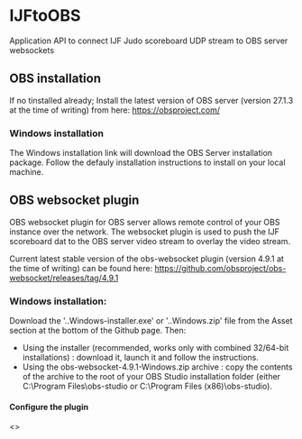 # IJFtoOBS
Application API to connect IJF Judo scoreboard UDP stream to OBS server websockets

## OBS installation
If no tinstalled already; Install the latest version of OBS server (version 27.1.3 at the time of writing) from here: https://obsproject.com/
### Windows installation
The Windows installation link will download the OBS Server installation package. Follow the defauly installation instructions to install on your local machine.

## OBS websocket plugin
OBS websocket plugin for OBS server allows remote control of your OBS instance over the network. 
The websocket plugin is used to push the IJF scoreboard dat to the OBS server video stream to overlay the video stream.

Current latest stable version of the obs-websocket plugin (version 4.9.1 at the time of writing) can be found here: https://github.com/obsproject/obs-websocket/releases/tag/4.9.1
### Windows installation:
Download the '..Windows-installer.exe' or '..Windows.zip' file from the Asset section at the bottom of the Github page. Then:
- Using the installer (recommended, works only with combined 32/64-bit installations) : download it, launch it and follow the instructions.
- Using the obs-websocket-4.9.1-Windows.zip archive : copy the contents of the archive to the root of your OBS Studio installation folder (either C:\Program Files\obs-studio or C:\Program Files (x86)\obs-studio).

#### Configure the plugin
<<todo>>
